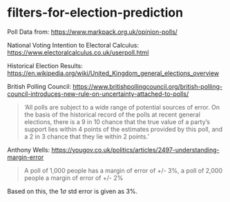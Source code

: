# filters-for-election-prediction

Poll Data from: https://www.markpack.org.uk/opinion-polls/

National Voting Intention to Electoral Calculus: https://www.electoralcalculus.co.uk/userpoll.html

Historical Election Results: https://en.wikipedia.org/wiki/United_Kingdom_general_elections_overview


British Polling Council: https://www.britishpollingcouncil.org/british-polling-council-introduces-new-rule-on-uncertainty-attached-to-polls/

> ‘All polls are subject to a wide range of potential sources of error. 
> On the basis of the historical record of the polls at recent general elections, 
> there is a 9 in 10 chance that the true value of a party’s support lies within 4 points of the estimates provided by this poll,
> and a 2 in 3 chance that they lie within 2 points.’

Anthony Wells: https://yougov.co.uk/politics/articles/2497-understanding-margin-error

> A poll of 1,000 people has a margin of error of +/- 3%, a poll of 2,000 people a margin of error of +/- 2%

Based on this, the $1 \sigma$ std error is given as 3%.